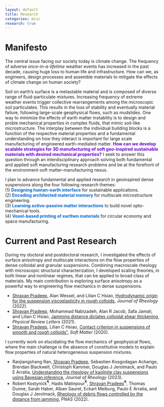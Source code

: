 ```yaml
---
layout: default
title: Research
categories: misc
research: true
---
```

# Manifesto
The central issue facing our society today is climate change. The frequency of adverse <i>once-in-a-lifetime</i> weather events has increased in the past decade, causing huge loss to human life and infrastructure. How can we, as engineers, design processes and assemble materials to mitigate the effects of climate change on human society?

Soil on earth’s surface is a metastable material and is composed of diverse range of fluid-particulate
mixtures. Increasing frequency of extreme weather events trigger collective rearrangements among
the microscopic soil particulates. This results in the loss of stability and eventually material failure, following large-scale geophysical flows, such as mudslides. One way to minimize the effects of earth matter instability is to design and proble mechanical properties in complex fluids, that mimic soil-like microstructure. The interplay between the individual building blocks is a function of the respective material properties and a fundamental understanding on how they interact is important for large scale manufacturing of engineered earth-mediated matter. <font color="#6600CC"><b>How can we develop scalable strategies for 3D manufacturing of soft geo-inspired sustainable materials with desired mechanical properties?</b></font> I seek to answer this question through an interdisciplinary approach solving both fundamental and applied soft manufacturing research problems and be at the forefront of the environment-soft matter-manufacturing nexus.

I plan to advance fundamental and applied research in geoinspired dense suspensions along the four following research themes:<br>
(1) <font color="#0066CC"><b>Designing human-earth interface</b></font> for sustainable applications.<br>
(2) <font color="#0066CC"><b>Encoding architected material memory</b></font> for multiscale microstructure engineering.<br>
(3) <font color="#0066CC"><b>Learning active-passive matter interactions</b></font> to build novel opto-mechanical tools.<br>
(4) <font color="#0066CC"><b>Voxel-based printing of earthen materials</b></font> for circular economy and space manufacturing.
# Current and Past Research
During my doctoral and postdoctoral research, I investigated the effects of surface anisotropy and multiscale interactions on the flow properties of dense colloidal and granular suspensions. Combining macroscale rheology with microscopic structural characterization, I developed scaling theories, in both linear and nonlinear regimes, that can be applied to broad class of materials. My main contribution is exploring surface anisotropy as a powerful way to engineering flow mechanics in dense suspensions.<br>
<ul>
    <li><u>Shravan Pradeep</u>, Alan Wessel, and Lilian C Hsiao, <a href="https://sor.scitation.org/doi/full/10.1122/8.0000424">Hydrodynamic origin for the suspension viscoelasticity in rough colloids</a>, <i>Journal of Rheology</i> (2022).</li>
    <li> <u>Shravan Pradeep</u>, Mohammad Nabizadeh, Alan R Jacob, Safa Jamali, and Lilian C Hsiao, <a href="https://journals.aps.org/prl/abstract/10.1103/PhysRevLett.127.158002">Jamming distance dictates colloidal shear thickening</a>, <i>Physical Review Letters</i> (2021).</li>
    <li><u>Shravan Pradeep</u>, Lilian C Hsiao, <a href="https://pubs.rsc.org/en/content/articlehtml/2020/sm/d0sm00072h">Contact criterion in suspensions of smooth and rough colloids”</a>, <i>Soft Matter</i> (2020).</li>
</ul>
I currently work on elucidating the flow mechanics of geophysical flows, where the main challenge is the absence of constitutive models to explain flow properties of natural heterogeneous suspension mixtures.<br>
<ul>
    <li>Ranjiangshang Ran, <u>Shravan Pradeep</u>, Sebastien Kosgodagan Acharige, Brendan Blackwell, Christoph Kammer, Douglas J Jerolmack, and Paulo E Arratia, <a href="https://sor.scitation.org/doi/full/10.1122/8.0000556">Understanding the rheology of kaolinite clay suspensions using Bayesian inference</a>, <i>Journal of Rheology</i> (2023).</li>
    <li>Robert Kostynick<sup>&#182;</sup>, Hadis Matinpour<sup>&#182;</sup>, <u>Shravan Pradeep</u><sup>&#182;</sup>, Thomas Dunne, Sarah Haber, Alban Sauret, Eckart Meiburg, Paulo E Arratia, and Douglas J Jerolmack, <a href="https://www.pnas.org/doi/abs/10.1073/pnas.2209109119">Rheology of debris flows controlled by the distance from jamming</a>, <i>PNAS</i> (2022).</li>
</ul>    
